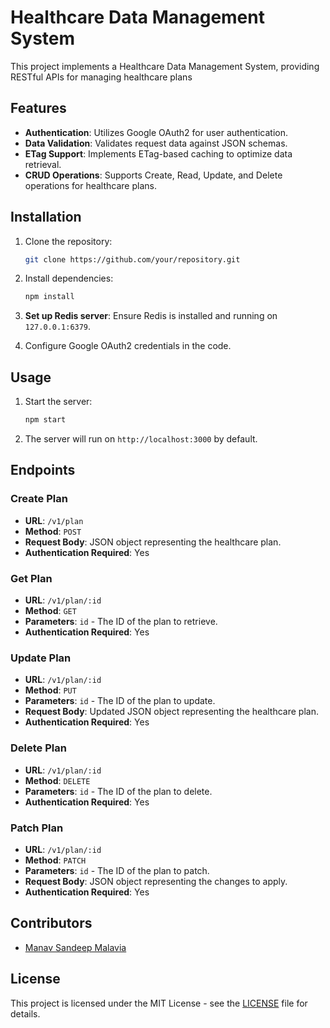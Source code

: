 # Healthcare Data Management System

This project implements a Healthcare Data Management System, providing RESTful APIs for managing healthcare plans

## Features

- **Authentication**: Utilizes Google OAuth2 for user authentication.
- **Data Validation**: Validates request data against JSON schemas.
- **ETag Support**: Implements ETag-based caching to optimize data retrieval.
- **CRUD Operations**: Supports Create, Read, Update, and Delete operations for healthcare plans.

## Installation

1. Clone the repository:

    ```bash
    git clone https://github.com/your/repository.git
    ```

2. Install dependencies:

    ```bash
    npm install
    ```

3. **Set up Redis server**: Ensure Redis is installed and running on `127.0.0.1:6379`.

4. Configure Google OAuth2 credentials in the code.

## Usage

1. Start the server:

    ```bash
    npm start
    ```

2. The server will run on `http://localhost:3000` by default.

## Endpoints

### Create Plan

- **URL**: `/v1/plan`
- **Method**: `POST`
- **Request Body**: JSON object representing the healthcare plan.
- **Authentication Required**: Yes

### Get Plan

- **URL**: `/v1/plan/:id`
- **Method**: `GET`
- **Parameters**: `id` - The ID of the plan to retrieve.
- **Authentication Required**: Yes

### Update Plan

- **URL**: `/v1/plan/:id`
- **Method**: `PUT`
- **Parameters**: `id` - The ID of the plan to update.
- **Request Body**: Updated JSON object representing the healthcare plan.
- **Authentication Required**: Yes

### Delete Plan

- **URL**: `/v1/plan/:id`
- **Method**: `DELETE`
- **Parameters**: `id` - The ID of the plan to delete.
- **Authentication Required**: Yes

### Patch Plan

- **URL**: `/v1/plan/:id`
- **Method**: `PATCH`
- **Parameters**: `id` - The ID of the plan to patch.
- **Request Body**: JSON object representing the changes to apply.
- **Authentication Required**: Yes

## Contributors

- [Manav Sandeep Malavia](https://github.com/manavmalavia18)

## License

This project is licensed under the MIT License - see the [LICENSE](LICENSE) file for details.
